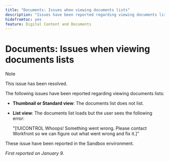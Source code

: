 ```yaml
---
title: "Documents: Issues when viewing documents lists"
description: "Issues have been reported regarding viewing documents lists. Find details in this article."
hidefromtoc: yes
feature: Digital Content and Documents
---
```


# Documents: Issues when viewing documents lists

>[!NOTE]
>
>This issue has been resolved.

The following issues have been reported regarding viewing documents lists:

* **Thumbnail or Standard view**: The documents list does not list.
* **List view**: The documents list loads but the user sees the following error:

   "[!UICONTROL Whoops! Something went wrong. Please contact Workfront so we can figure out what went wrong and fix it.]"

These issue have been reported in the Sandbox environment.

_First reported on January 9._
